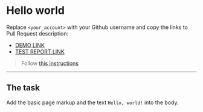 # Hello world
Replace `<your_account>` with your Github username and copy the links to Pull Request description:
- [DEMO LINK](https://rmpolonskiy.github.io/layout_hello-world/)
- [TEST REPORT LINK](https://rmpolonskiy.github.io/layout_hello-world/report/html_report/)

> Follow [this instructions](https://mate-academy.github.io/layout_task-guideline/#how-to-solve-the-layout-tasks-on-github)
___

## The task
Add the basic page markup and the text `Hello, world!` into the body.

